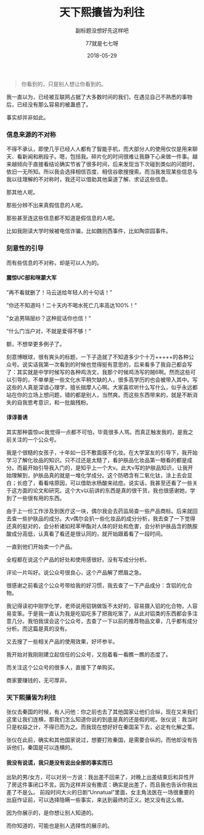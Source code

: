 ﻿---
layout:     post
title:      天下熙攘皆为利往
subtitle:   副标题没想好先这样吧
date:       2018-05-29
author:     77就是七七呀
header-img: img/post-background.jpg
catalog: true
tags:
    - 正儿八经
---

>你看到的，只是别人想让你看到的。

我一直以为，已经被互联网占据了大多数时间的我们，在遇见自己不熟悉的事物后，已经没有那么容易的被蛊惑了。

事实却并非如此。

### 信息来源的不对称

不得不承认，即使几乎已经人人都有了智能手机，而大部分人的使用仅仅是用来聊天、看新闻和刷段子。嗯，包括我。碎片化的时间很难让我静下心来做一件事。越来越倾向于直接看结论确实节省了很多时间，后来发现当下次碰到类似的问题时，依旧一无所知。所以我会选择相信百度、相信谷歌搜搜索。而当我发现某些信息与我以往理解的不对称时，我还可以借助其他渠道了解、求证这些信息。

那其他人呢。

那些分辨不出来真假信息的人呢。

那些甚至连这些信息都不知道是假信息的人呢。

比如我刚读大学时候被电信诈骗，比如魏则西事件，比如陶崇园事件。

### 刻意性的引导

而有些信息的不对称，却是可以人为的。

#### 震惊UC部和咪蒙大军

”再不看就删了！马云送给年轻人的十句话！”

”你还不知道吗！二十天内不喝水死亡几率高达100%！“

”女追男隔层纱？这种屁话你也信！“

”什么门当户对，不就是爱得不够！“

额，不想举更多例子了。

刻意博眼球，很有爽头的标题，一下子造就了不知道多少个十万+++++的各种公众号。说实话我第一次看到的时候也觉得挺有意思的，后来看多了我自己都会写了：其实就是中学时候写的各种鸡汤文，我那个时候鸡汤写的贼6啊。然而这些可以引导的，不单单是一些文化水平稍欠缺的人，很多高学历的也会被带入其中。写这些的人真是深谙心理学，擅长揣摩人心啊。大家喜欢听什么写什么，似乎永远都站在你的立场上想问题，错的都是别人，当然爽。而这些东西带来的，就是不断消失的自我思考意识，和一批脑残粉。

#### 谆谆善诱

其实那种震惊uc我觉得一点都不可怕，毕竟很多人骂。而真正触发我的，是我之前关注的一个公众号。

我是个很糙的女孩子，十年如一日不敷面膜不化妆。在大学室友的引导下，我开始学习了解化妆品的知识。只不过还是太糙了，看护肤品化妆品第一眼看的都是成分。而最开始引导我入门的，是知乎上一个大v。此大v写的护肤品知识，让我开始理解到，护肤品真的就是一堆化学成分。这个防晒含有二氧化钛，涂上去会显白；长痘了，看看啥原因，可以借助水杨酸来祛痘。说实话，我甚至还看了一些关于这方面的论文和研究。这个大v以前讲的东西是真的很干货，我也很感谢她，学到了一些很有用的东西。

由于上一份工作涉及到医疗这一块，偶尔我会去药监局查一些产品商标。后来就回去查一些护肤品的成分。大v偶尔会扒一些化妆品的成分分析，我去查了一下觉得还真的挺对的，会分析诸如羟苯甲酯对人体的好处和危害，会分析护肤品含的酰胺酸成分高低，认真看了看还是很认同的，就开始跟着看了一段时间。

一直到他们开始卖一个产品。

全程都在说这个产品的好处和使用感很好。没有写成分分析。

评论一片叫好。说公众号很良心，这个产品解了燃眉之急。

很感谢之前看这个公众号带给我的好习惯，我去查了一下产品成分：含铝的化合物。

我记得读初中刚学化学，老师说用铝锅做饭不太好的，容易摄入铝的化合物，人容易变笨。于是我一直认为我是吃铝吃多了把我吃笨了，从此对铝类的东西都会多注意几分。我怕我误会这个公众号，去查了一下以前的推荐物品文章，几乎都有成分分析。而这篇是真的没有。

又去搜了一些相关产品的使用效果，好坏参半。

我开始对我刚刚建立起信任的公众号，又抱着看一看瞧一瞧的态度了。

而关注这个公众号的很多人，直接下了单购买。

商家要赚钱的，无可厚非。

### 天下熙攘皆为利往

张仪去秦国的时候，有人问他：你之前也去了其他国家让他们合纵，现在又来我们这里让我们连横，那我们怎么知道你说的到底是真的还是假的呢。张仪说：我当时只是权益之计，不得已而为之。而我现在想好好在秦国呆下去，必定有化解之策。

张仪在此前，确实和其他国家说过，想要打败秦国，是需要合纵的。而他却没有告诉他们，秦国是可以连横的。

#### 我没有说谎，我只是没有说出全部的事实而已

出轨的男/女方，可以对另一方说：我出差不回来了，对晚上出差结束后和异性开了房这件事闭口不言。因为这样并没有撒谎：确实是出差了，而且我也告诉你我出差了不是么。
前段时间大火的日剧“Unnatual”里面，女主角法医在一场很重要的出庭作证前，可以选择隐瞒一些事实，来达到最终的正义。她又没有这么做。

因为你展示的，是你想让别人知道的。

而你知道的，可能也是别人选择性的展示的。




